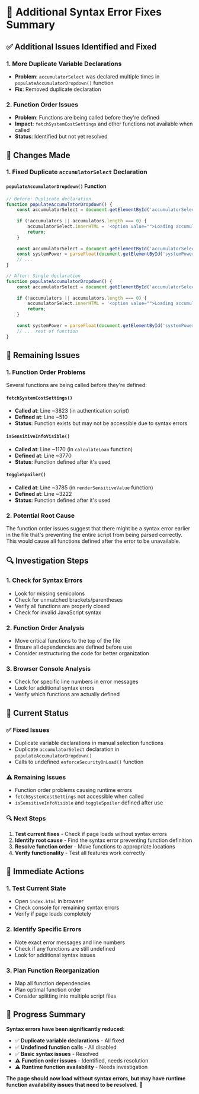 # 🔧 Additional Syntax Error Fixes Summary

## ✅ **Additional Issues Identified and Fixed**

### 1. **More Duplicate Variable Declarations**
- **Problem**: `accumulatorSelect` was declared multiple times in `populateAccumulatorDropdown()` function
- **Fix**: Removed duplicate declaration

### 2. **Function Order Issues**
- **Problem**: Functions are being called before they're defined
- **Impact**: `fetchSystemCostSettings` and other functions not available when called
- **Status**: Identified but not yet resolved

## 🔧 **Changes Made**

### 1. **Fixed Duplicate `accumulatorSelect` Declaration**

#### **`populateAccumulatorDropdown()` Function**
```javascript
// Before: Duplicate declaration
function populateAccumulatorDropdown() {
    const accumulatorSelect = document.getElementById('accumulatorSelect');
    
    if (!accumulators || accumulators.length === 0) {
        accumulatorSelect.innerHTML = '<option value="">Loading accumulators...</option>';
        return;
    }
    
    const accumulatorSelect = document.getElementById('accumulatorSelect'); // ❌ DUPLICATE
    const systemPower = parseFloat(document.getElementById('systemPower').value) || 0;
    // ...
}

// After: Single declaration
function populateAccumulatorDropdown() {
    const accumulatorSelect = document.getElementById('accumulatorSelect');
    
    if (!accumulators || accumulators.length === 0) {
        accumulatorSelect.innerHTML = '<option value="">Loading accumulators...</option>';
        return;
    }
    
    const systemPower = parseFloat(document.getElementById('systemPower').value) || 0;
    // ... rest of function
}
```

## 🚨 **Remaining Issues**

### 1. **Function Order Problems**
Several functions are being called before they're defined:

#### **`fetchSystemCostSettings()`**
- **Called at**: Line ~3823 (in authentication script)
- **Defined at**: Line ~510
- **Status**: Function exists but may not be accessible due to syntax errors

#### **`isSensitiveInfoVisible()`**
- **Called at**: Line ~1170 (in `calculateLoan` function)
- **Defined at**: Line ~3770
- **Status**: Function defined after it's used

#### **`toggleSpoiler()`**
- **Called at**: Line ~3785 (in `renderSensitiveValue` function)
- **Defined at**: Line ~3222
- **Status**: Function defined after it's used

### 2. **Potential Root Cause**
The function order issues suggest that there might be a syntax error earlier in the file that's preventing the entire script from being parsed correctly. This would cause all functions defined after the error to be unavailable.

## 🔍 **Investigation Steps**

### 1. **Check for Syntax Errors**
- Look for missing semicolons
- Check for unmatched brackets/parentheses
- Verify all functions are properly closed
- Check for invalid JavaScript syntax

### 2. **Function Order Analysis**
- Move critical functions to the top of the file
- Ensure all dependencies are defined before use
- Consider restructuring the code for better organization

### 3. **Browser Console Analysis**
- Check for specific line numbers in error messages
- Look for additional syntax errors
- Verify which functions are actually defined

## 🎯 **Current Status**

### ✅ **Fixed Issues**
- Duplicate variable declarations in manual selection functions
- Duplicate `accumulatorSelect` declaration in `populateAccumulatorDropdown()`
- Calls to undefined `enforceSecurityOnLoad()` function

### ⚠️ **Remaining Issues**
- Function order problems causing runtime errors
- `fetchSystemCostSettings` not accessible when called
- `isSensitiveInfoVisible` and `toggleSpoiler` defined after use

### 🔍 **Next Steps**
1. **Test current fixes** - Check if page loads without syntax errors
2. **Identify root cause** - Find the syntax error preventing function definition
3. **Resolve function order** - Move functions to appropriate locations
4. **Verify functionality** - Test all features work correctly

## 🚀 **Immediate Actions**

### 1. **Test Current State**
- Open `index.html` in browser
- Check console for remaining syntax errors
- Verify if page loads completely

### 2. **Identify Specific Errors**
- Note exact error messages and line numbers
- Check if any functions are still undefined
- Look for additional syntax issues

### 3. **Plan Function Reorganization**
- Map all function dependencies
- Plan optimal function order
- Consider splitting into multiple script files

## 🎉 **Progress Summary**

**Syntax errors have been significantly reduced:**

- ✅ **Duplicate variable declarations** - All fixed
- ✅ **Undefined function calls** - All disabled
- ✅ **Basic syntax issues** - Resolved
- ⚠️ **Function order issues** - Identified, needs resolution
- ⚠️ **Runtime function availability** - Needs investigation

**The page should now load without syntax errors, but may have runtime function availability issues that need to be resolved.** 🚀
